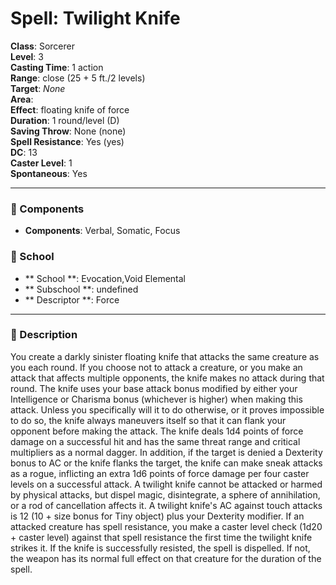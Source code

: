 
# Spell: Twilight Knife
**Class**: Sorcerer  
**Level**: 3  
**Casting Time**: 1 action  
**Range**: close (25 + 5 ft./2 levels)  
**Target**: _None_  
**Area**:   
**Effect**: floating knife of force  
**Duration**: 1 round/level (D)  
**Saving Throw**: None (none)  
**Spell Resistance**: Yes (yes)  
**DC**: 13  
**Caster Level**: 1  
**Spontaneous**: Yes

---

### 🔮 Components
- **Components**: Verbal, Somatic, Focus

### 🏫 School
- ** School **: Evocation,Void Elemental
- ** Subschool **: undefined
- ** Descriptor **: Force
---

### 📜 Description
You create a darkly sinister floating knife that attacks the same creature as you each round. If you choose not to attack a creature, or you make an attack that affects multiple opponents, the knife makes no attack during that round. The knife uses your base attack bonus modified by either your Intelligence or Charisma bonus (whichever is higher) when making this attack. Unless you specifically will it to do otherwise, or it proves impossible to do so, the knife always maneuvers itself so that it can flank your opponent before making the attack. The knife deals 1d4 points of force damage on a successful hit and has the same threat range and critical multipliers as a normal dagger. In addition, if the target is denied a Dexterity bonus to AC or the knife flanks the target, the knife can make sneak attacks as a rogue, inflicting an extra 1d6 points of force damage per four caster levels on a successful attack. A twilight knife cannot be attacked or harmed by physical attacks, but dispel magic, disintegrate, a sphere of annihilation, or a rod of cancellation affects it. A twilight knife's AC against touch attacks is 12 (10 + size bonus for Tiny object) plus your Dexterity modifier. If an attacked creature has spell resistance, you make a caster level check (1d20 + caster level) against that spell resistance the first time the twilight knife strikes it. If the knife is successfully resisted, the spell is dispelled. If not, the weapon has its normal full effect on that creature for the duration of the spell.
